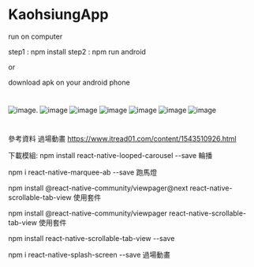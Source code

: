 # KaohsiungApp
run on computer 

step1 : npm install
step2 : npm run android

or

download apk on your android phone



#
![image](https://github.com/C107156116/KaohsiungApp/blob/main/image/image6.png).
![image](https://github.com/C107156116/KaohsiungApp/blob/main/image/image4.png)
![image](https://github.com/C107156116/KaohsiungApp/blob/main/image/image1.png)
![image](https://github.com/C107156116/KaohsiungApp/blob/main/image/image2.png)
![image](https://github.com/C107156116/KaohsiungApp/blob/main/image/image3.png)
![image](https://github.com/C107156116/KaohsiungApp/blob/main/image/image5.png)
![image](https://github.com/C107156116/KaohsiungApp/blob/main/image/image7.png)


#
參考資料 
過場動畫 https://www.itread01.com/content/1543510926.html

下載模組:
npm install react-native-looped-carousel --save  輪播

npm i react-native-marquee-ab --save	跑馬燈

npm install @react-native-community/viewpager@next  react-native-scrollable-tab-view 使用套件

npm install @react-native-community/viewpager	react-native-scrollable-tab-view 使用套件

npm install react-native-scrollable-tab-view --save  

npm i react-native-splash-screen --save 過場動畫














